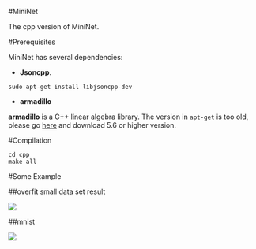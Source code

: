 #MiniNet

The cpp version of MiniNet.

#Prerequisites

MiniNet has several dependencies:

* **Jsoncpp**.

`sudo apt-get install libjsoncpp-dev`

* **armadillo**

**armadillo** is a C++ linear algebra library. The version in `apt-get` is too old, please go [here](http://arma.sourceforge.net/download.html) and download 5.6 or higher version.

#Compilation

```
cd cpp
make all
```

#Some Example

##overfit small data set result

![](https://github.com/hgaolbb/hgaolbb.github.io/blob/master/resource/pic/mini_net/mcpp-ofs.JPG)

##mnist

![](https://github.com/hgaolbb/hgaolbb.github.io/blob/master/resource/pic/mini_net/mcpp-mnist.JPG)